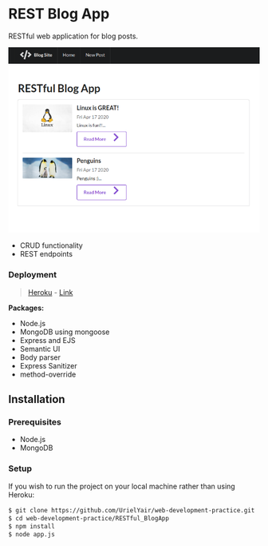 # REST Blog App

RESTful web application for blog posts.

![RESTful Blog App](https://raw.githubusercontent.com/UrielYair/web-development-practice/master/RESTful_BlogApp/Screenshot.png)

- CRUD functionality
- REST endpoints

### Deployment
> [Heroku](https://uriel-restful-blogapp.herokuapp.com/) - [Link](https://uriel-restful-blogapp.herokuapp.com/)  


**Packages:**
- Node.js
- MongoDB using mongoose
- Express and EJS
- Semantic UI
- Body parser
- Express Sanitizer
- method-override


## Installation

### Prerequisites
* Node.js
* MongoDB

### Setup
If you wish to run the project on your local machine rather than using Heroku:

```shell
$ git clone https://github.com/UrielYair/web-development-practice.git
$ cd web-development-practice/RESTful_BlogApp
$ npm install
$ node app.js
```



